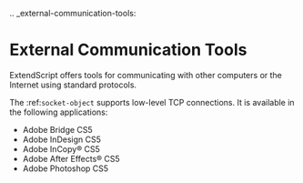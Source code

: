 .. _external-communication-tools:

External Communication Tools
============================
ExtendScript offers tools for communicating with other computers or the Internet using standard
protocols.

The :ref:`socket-object` supports low-level TCP connections. It is available in the following applications:

- Adobe Bridge CS5
- Adobe InDesign CS5
- Adobe InCopy® CS5
- Adobe After Effects® CS5
- Adobe Photoshop CS5
